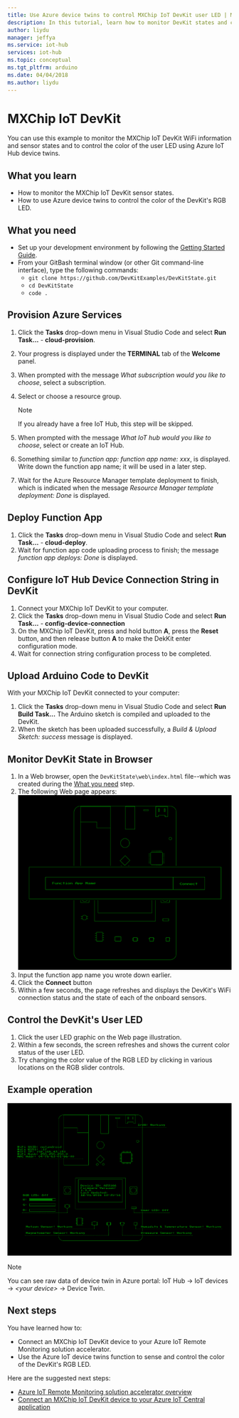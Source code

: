 ```yaml
---
title: Use Azure device twins to control MXChip IoT DevKit user LED | Microsoft Docs
description: In this tutorial, learn how to monitor DevKit states and control the user LED with Azure IoT Hub device twins.
author: liydu
manager: jeffya
ms.service: iot-hub
services: iot-hub
ms.topic: conceptual
ms.tgt_pltfrm: arduino
ms.date: 04/04/2018
ms.author: liydu
---
```


# MXChip IoT DevKit

You can use this example to monitor the MXChip IoT DevKit WiFi information and sensor states and to control the color of the user LED using Azure IoT Hub device twins.

## What you learn

- How to monitor the MXChip IoT DevKit sensor states.
- How to use Azure device twins to control the color of the DevKit's RGB LED.

## What you need

- Set up your development environment by following the [Getting Started Guide](https://docs.microsoft.com/azure/iot-hub/iot-hub-arduino-iot-devkit-az3166-get-started).
- From your GitBash terminal window (or other Git command-line interface), type the following commands:
    - `git clone https://github.com/DevKitExamples/DevKitState.git`
    - `cd DevKitState`
    - `code .`

## Provision Azure Services

1. Click the **Tasks** drop-down menu in Visual Studio Code and select **Run Task...** - **cloud-provision**.
2. Your progress is displayed under the **TERMINAL** tab of the **Welcome** panel.
3. When prompted with the message *What subscription would you like to choose*, select a subscription.
4. Select or choose a resource group. 
 
    > [!NOTE]
    > If you already have a free IoT Hub, this step will be skipped.

5. When prompted with the message *What IoT hub would you like to choose*, select or create an IoT Hub.
6. Something similar to *function app: function app name: xxx*, is displayed. Write down the function app name; it will be used in a later step.
7. Wait for the Azure Resource Manager template deployment to finish, which is indicated when the message *Resource Manager template deployment: Done* is displayed.

## Deploy Function App

1. Click the **Tasks** drop-down menu in Visual Studio Code and select **Run Task...** - **cloud-deploy**.
2. Wait for function app code uploading process to finish; the message *function app deploys: Done* is displayed.

## Configure IoT Hub Device Connection String in DevKit

1. Connect your MXChip IoT DevKit to your computer.
2. Click the **Tasks** drop-down menu in Visual Studio Code and select **Run Task...** - **config-device-connection**
3. On the MXChip IoT DevKit, press and hold button **A**, press the **Reset** button, and then release button **A** to make the DekKit enter configuration mode.
4. Wait for connection string configuration process to be completed.

## Upload Arduino Code to DevKit

With your MXChip IoT DevKit connected to your computer:
1. Click the **Tasks** drop-down menu in Visual Studio Code and select **Run Build Task...** The Arduino sketch is compiled and uploaded to the DevKit.
2. When the sketch has been uploaded successfully, a *Build & Upload Sketch: success* message is displayed.

## Monitor DevKit State in Browser

1. In a Web browser, open the `DevKitState\web\index.html` file--which was created during the [What you need](#whatyouneed) step.
2. The following Web page appears:![Specify the function app name.](media/iot-hub-arduino-iot-devkit-az3166-devkit-state/devkit-state-function-app-name.png)
1. Input the function app name you wrote down earlier.
2. Click the **Connect** button
3. Within a few seconds, the page refreshes and displays the DevKit's WiFi connection status and the state of each of the onboard sensors.

## Control the DevKit's User LED

1. Click the user LED graphic on the Web page illustration.
2. Within a few seconds, the screen refreshes and shows the current color status of the user LED.
3. Try changing the color value of the RGB LED by clicking in various locations on the RGB slider controls.

## Example operation

![Example test procedure](media/iot-hub-arduino-iot-devkit-az3166-devkit-state/devkit-state.gif)

> [!NOTE]
> You can see raw data of device twin in Azure portal:
> IoT Hub -\> IoT devices -\> *\<your device\>* -\> Device Twin.

## Next steps

You have learned how to:
- Connect an MXChip IoT DevKit device to your Azure IoT Remote Monitoring solution accelerator.
- Use the Azure IoT device twins function to sense and control the color of the DevKit's RGB LED.

Here are the suggested next steps:

* [Azure IoT Remote Monitoring solution accelerator overview](https://docs.microsoft.com/azure/iot-suite/)
* [Connect an MXChip IoT DevKit device to your Azure IoT Central application](https://docs.microsoft.com/microsoft-iot-central/howto-connect-devkit)
